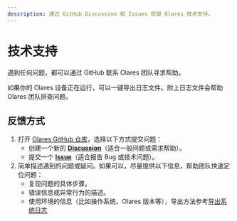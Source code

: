 ```yaml
---
description: 通过 GitHub Discussion 和 Issues 获取 Olares 技术支持。
---
```

# 技术支持

遇到任何问题，都可以通过 GitHub 联系 Olares 团队寻求帮助。

如果你的 Olares 设备正在运行，可以一键导出日志文件。附上日志文件会帮助 Olares 团队排查问题。


## 反馈方式

1. 打开 [Olares GitHub 仓库](https://github.com/beclab/Olares)，选择以下方式提交问题：
    - 创建一个新的 **[Discussion](https://github.com/beclab/Olares/discussions/new?category=q-a)**（适合一般问题或需求帮助）。
    - 提交一个 **[Issue](https://github.com/beclab/Olares/issues/new)**（适合报告 Bug 或技术问题）。
2. 简单描述遇到的问题或疑问。如果可以，尽量提供以下信息，帮助团队快速定位问题：
    - 复现问题的具体步骤。
    - 错误信息或异常行为的描述。
    - 使用环境的信息（比如操作系统、Olares 版本等），导出方法参考[导出系统日志](../olares/settings/system-log.md)
